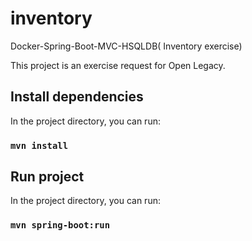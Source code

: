 # inventory
Docker-Spring-Boot-MVC-HSQLDB( Inventory exercise)

This project is an exercise request for Open Legacy.

## Install dependencies

In the project directory, you can run:

### `mvn install`


## Run project

In the project directory, you can run:

### `mvn spring-boot:run`